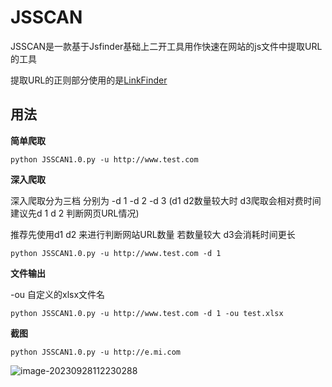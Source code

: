 # JSSCAN

JSSCAN是一款基于Jsfinder基础上二开工具用作快速在网站的js文件中提取URL的工具

提取URL的正则部分使用的是[LinkFinder](https://github.com/GerbenJavado/LinkFinder)



## 用法

**简单爬取**

```
python JSSCAN1.0.py -u http://www.test.com
```



**深入爬取**

深入爬取分为三档 分别为 -d 1  -d 2 -d 3 (d1 d2数量较大时 d3爬取会相对费时间 建议先d 1 d 2 判断网页URL情况)

推荐先使用d1 d2 来进行判断网站URL数量 若数量较大 d3会消耗时间更长

```
python JSSCAN1.0.py -u http://www.test.com -d 1
```



**文件输出**

-ou 自定义的xlsx文件名

```
python JSSCAN1.0.py -u http://www.test.com -d 1 -ou test.xlsx
```



**截图**

```
python JSSCAN1.0.py -u http://e.mi.com
```

![image-20230928112230288](C:\Users\x\AppData\Roaming\Typora\typora-user-images\image-20230928112230288.png)
